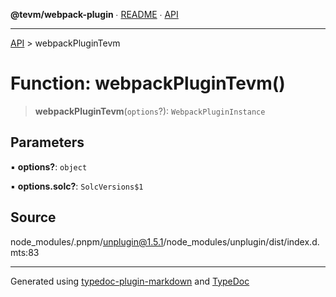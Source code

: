 **@tevm/webpack-plugin** ∙ [README](../README.md) ∙ [API](../API.md)

***

[API](../API.md) > webpackPluginTevm

# Function: webpackPluginTevm()

> **webpackPluginTevm**(`options`?): `WebpackPluginInstance`

## Parameters

▪ **options?**: `object`

▪ **options.solc?**: `SolcVersions$1`

## Source

node\_modules/.pnpm/unplugin@1.5.1/node\_modules/unplugin/dist/index.d.mts:83

***
Generated using [typedoc-plugin-markdown](https://www.npmjs.com/package/typedoc-plugin-markdown) and [TypeDoc](https://typedoc.org/)
